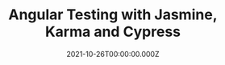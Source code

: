 ---
title: Angular Testing with Jasmine, Karma and Cypress
link: https://javascript-conference.com/angular/angular-testing-made-easy-with-jasmine-karma-and-cypress/
date: 2021-10-26T00:00:00.000Z
image: speaking.jpg
event: International Javascript Conference Munich
tags: [Angular,Jasmine,Karma]
dataId: 072279e4c1444effa2a191ba4471953b
slides: https://speakerdeck.com/fabiangosebrink/angular-testing-with-jasmine-karma-and-cypress
category: talks
---